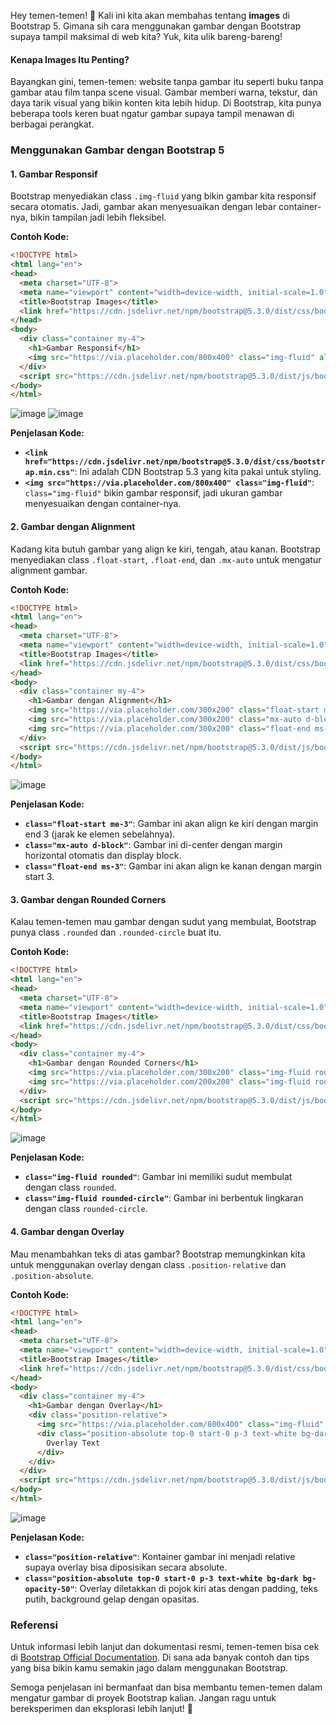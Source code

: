 Hey temen-temen! 🎉 Kali ini kita akan membahas tentang **images** di Bootstrap 5. Gimana sih cara menggunakan gambar dengan Bootstrap supaya tampil maksimal di web kita? Yuk, kita ulik bareng-bareng!

#### Kenapa Images Itu Penting?

Bayangkan gini, temen-temen: website tanpa gambar itu seperti buku tanpa gambar atau film tanpa scene visual. Gambar memberi warna, tekstur, dan daya tarik visual yang bikin konten kita lebih hidup. Di Bootstrap, kita punya beberapa tools keren buat ngatur gambar supaya tampil menawan di berbagai perangkat.

### Menggunakan Gambar dengan Bootstrap 5

#### 1. **Gambar Responsif**

Bootstrap menyediakan class `.img-fluid` yang bikin gambar kita responsif secara otomatis. Jadi, gambar akan menyesuaikan dengan lebar container-nya, bikin tampilan jadi lebih fleksibel.

**Contoh Kode:**

```html
<!DOCTYPE html>
<html lang="en">
<head>
  <meta charset="UTF-8">
  <meta name="viewport" content="width=device-width, initial-scale=1.0">
  <title>Bootstrap Images</title>
  <link href="https://cdn.jsdelivr.net/npm/bootstrap@5.3.0/dist/css/bootstrap.min.css" rel="stylesheet">
</head>
<body>
  <div class="container my-4">
    <h1>Gambar Responsif</h1>
    <img src="https://via.placeholder.com/800x400" class="img-fluid" alt="Placeholder Image">
  </div>
  <script src="https://cdn.jsdelivr.net/npm/bootstrap@5.3.0/dist/js/bootstrap.bundle.min.js"></script>
</body>
</html>
```
![image](https://github.com/user-attachments/assets/a704083a-eff4-4a54-bc5e-9f72133f9295)
![image](https://github.com/user-attachments/assets/24ff79f7-3649-4275-a263-3ba417a8a292)

**Penjelasan Kode:**

- **`<link href="https://cdn.jsdelivr.net/npm/bootstrap@5.3.0/dist/css/bootstrap.min.css"`**: Ini adalah CDN Bootstrap 5.3 yang kita pakai untuk styling.
- **`<img src="https://via.placeholder.com/800x400" class="img-fluid"`**: `class="img-fluid"` bikin gambar responsif, jadi ukuran gambar menyesuaikan dengan container-nya.

#### 2. **Gambar dengan Alignment**

Kadang kita butuh gambar yang align ke kiri, tengah, atau kanan. Bootstrap menyediakan class `.float-start`, `.float-end`, dan `.mx-auto` untuk mengatur alignment gambar.

**Contoh Kode:**

```html
<!DOCTYPE html>
<html lang="en">
<head>
  <meta charset="UTF-8">
  <meta name="viewport" content="width=device-width, initial-scale=1.0">
  <title>Bootstrap Images</title>
  <link href="https://cdn.jsdelivr.net/npm/bootstrap@5.3.0/dist/css/bootstrap.min.css" rel="stylesheet">
</head>
<body>
  <div class="container my-4">
    <h1>Gambar dengan Alignment</h1>
    <img src="https://via.placeholder.com/300x200" class="float-start me-3" alt="Left Aligned Image">
    <img src="https://via.placeholder.com/300x200" class="mx-auto d-block" alt="Center Aligned Image">
    <img src="https://via.placeholder.com/300x200" class="float-end ms-3" alt="Right Aligned Image">
  </div>
  <script src="https://cdn.jsdelivr.net/npm/bootstrap@5.3.0/dist/js/bootstrap.bundle.min.js"></script>
</body>
</html>
```
![image](https://github.com/user-attachments/assets/828b4a5a-8f41-4864-94bb-694108d8d780)

**Penjelasan Kode:**

- **`class="float-start me-3"`**: Gambar ini akan align ke kiri dengan margin end 3 (jarak ke elemen sebelahnya).
- **`class="mx-auto d-block"`**: Gambar ini di-center dengan margin horizontal otomatis dan display block.
- **`class="float-end ms-3"`**: Gambar ini akan align ke kanan dengan margin start 3.

#### 3. **Gambar dengan Rounded Corners**

Kalau temen-temen mau gambar dengan sudut yang membulat, Bootstrap punya class `.rounded` dan `.rounded-circle` buat itu.

**Contoh Kode:**

```html
<!DOCTYPE html>
<html lang="en">
<head>
  <meta charset="UTF-8">
  <meta name="viewport" content="width=device-width, initial-scale=1.0">
  <title>Bootstrap Images</title>
  <link href="https://cdn.jsdelivr.net/npm/bootstrap@5.3.0/dist/css/bootstrap.min.css" rel="stylesheet">
</head>
<body>
  <div class="container my-4">
    <h1>Gambar dengan Rounded Corners</h1>
    <img src="https://via.placeholder.com/300x200" class="img-fluid rounded" alt="Rounded Image">
    <img src="https://via.placeholder.com/200x200" class="img-fluid rounded-circle mt-3" alt="Circular Image">
  </div>
  <script src="https://cdn.jsdelivr.net/npm/bootstrap@5.3.0/dist/js/bootstrap.bundle.min.js"></script>
</body>
</html>
```
![image](https://github.com/user-attachments/assets/ea48546a-f3f8-49b3-b58f-b48ed3c388d0)

**Penjelasan Kode:**

- **`class="img-fluid rounded"`**: Gambar ini memiliki sudut membulat dengan class `rounded`.
- **`class="img-fluid rounded-circle"`**: Gambar ini berbentuk lingkaran dengan class `rounded-circle`.

#### 4. **Gambar dengan Overlay**

Mau menambahkan teks di atas gambar? Bootstrap memungkinkan kita untuk menggunakan overlay dengan class `.position-relative` dan `.position-absolute`.

**Contoh Kode:**

```html
<!DOCTYPE html>
<html lang="en">
<head>
  <meta charset="UTF-8">
  <meta name="viewport" content="width=device-width, initial-scale=1.0">
  <title>Bootstrap Images</title>
  <link href="https://cdn.jsdelivr.net/npm/bootstrap@5.3.0/dist/css/bootstrap.min.css" rel="stylesheet">
</head>
<body>
  <div class="container my-4">
    <h1>Gambar dengan Overlay</h1>
    <div class="position-relative">
      <img src="https://via.placeholder.com/800x400" class="img-fluid" alt="Image with Overlay">
      <div class="position-absolute top-0 start-0 p-3 text-white bg-dark bg-opacity-50">
        Overlay Text
      </div>
    </div>
  </div>
  <script src="https://cdn.jsdelivr.net/npm/bootstrap@5.3.0/dist/js/bootstrap.bundle.min.js"></script>
</body>
</html>
```
![image](https://github.com/user-attachments/assets/3d5d7927-ab3c-4dcd-9817-50cfc9fdca72)

**Penjelasan Kode:**

- **`class="position-relative"`**: Kontainer gambar ini menjadi relative supaya overlay bisa diposisikan secara absolute.
- **`class="position-absolute top-0 start-0 p-3 text-white bg-dark bg-opacity-50"`**: Overlay diletakkan di pojok kiri atas dengan padding, teks putih, background gelap dengan opasitas.

### Referensi

Untuk informasi lebih lanjut dan dokumentasi resmi, temen-temen bisa cek di [Bootstrap Official Documentation](https://getbootstrap.com/docs/5.3/content/images/). Di sana ada banyak contoh dan tips yang bisa bikin kamu semakin jago dalam menggunakan Bootstrap.

Semoga penjelasan ini bermanfaat dan bisa membantu temen-temen dalam mengatur gambar di proyek Bootstrap kalian. Jangan ragu untuk bereksperimen dan eksplorasi lebih lanjut! 🚀
